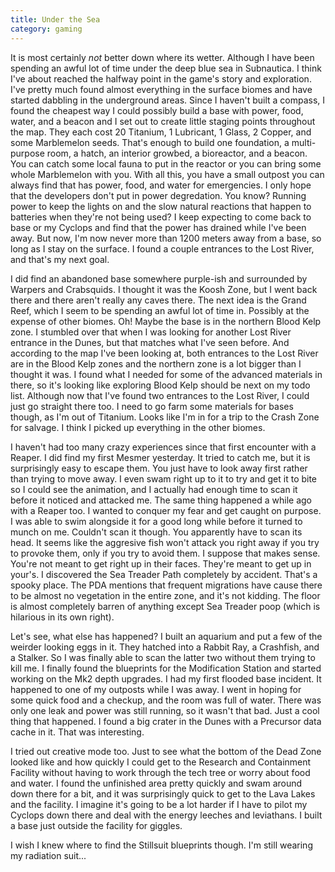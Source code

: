 ```yaml
---
title: Under the Sea
category: gaming
---
```

It is most certainly *not* better down where its wetter. Although I have been spending an awful lot of time under the deep blue sea in Subnautica. I think I've about reached the halfway point in the game's story and exploration. I've pretty much found almost everything in the surface biomes and have started dabbling in the underground areas. Since I haven't built a compass, I found the cheapest way I could possibly build a base with power, food, water, and a beacon and I set out to create little staging points throughout the map. They each cost 20 Titanium, 1 Lubricant, 1 Glass, 2 Copper, and some Marblemelon seeds. That's enough to build one foundation, a multi-purpose room, a hatch, an interior growbed, a bioreactor, and a beacon. You can catch some local fauna to put in the reactor or you can bring some whole Marblemelon with you. With all this, you have a small outpost you can always find that has power, food, and water for emergencies. I only hope that the developers don't put in power degredation. You know? Running power to keep the lights on and the slow natural reactions that happen to batteries when they're not being used? I keep expecting to come back to base or my Cyclops and find that the power has drained while I've been away. But now, I'm now never more than 1200 meters away from a base, so long as I stay on the surface. I found a couple entrances to the Lost River, and that's my next goal.

I did find an abandoned base somewhere purple-ish and surrounded by Warpers and Crabsquids. I thought it was the Koosh Zone, but I went back there and there aren't really any caves there. The next idea is the Grand Reef, which I seem to be spending an awful lot of time in. Possibly at the expense of other biomes. Oh! Maybe the base is in the northern Blood Kelp zone. I stumbled over that when I was looking for another Lost River entrance in the Dunes, but that matches what I've seen before. And according to the map I've been looking at, both entrances to the Lost River are in the Blood Kelp zones and the northern zone is a lot bigger than I thought it was. I found what I needed for some of the advanced materials in there, so it's looking like exploring Blood Kelp should be next on my todo list. Although now that I've found two entrances to the Lost River, I could just go straight there too. I need to go farm some materials for bases though, as I'm out of Titanium. Looks like I'm in for a trip to the Crash Zone for salvage. I think I picked up everything in the other biomes.

I haven't had too many crazy experiences since that first encounter with a Reaper. I did find my first Mesmer yesterday. It tried to catch me, but it is surprisingly easy to escape them. You just have to look away first rather than trying to move away. I even swam right up to it to try and get it to bite so I could see the animation, and I actually had enough time to scan it before it noticed and attacked me. The same thing happened a while ago with a Reaper too. I wanted to conquer my fear and get caught on purpose. I was able to swim alongside it for a good long while before it turned to munch on me. Couldn't scan it though. You apparently have to scan its head. It seems like the aggresive fish won't attack you right away if you try to provoke them, only if you try to avoid them. I suppose that makes sense. You're not meant to get right up in their faces. They're meant to get up in your's. I discovered the Sea Treader Path completely by accident. That's a spooky place. The PDA mentions that frequent migrations have cause there to be almost no vegetation in the entire zone, and it's not kidding. The floor is almost completely barren of anything except Sea Treader poop (which is hilarious in its own right).

Let's see, what else has happened? I built an aquarium and put a few of the weirder looking eggs in it. They hatched into a Rabbit Ray, a Crashfish, and a Stalker. So I was finally able to scan the latter two without them trying to kill me. I finally found the blueprints for the Modification Station and started working on the Mk2 depth upgrades. I had my first flooded base incident. It happened to one of my outposts while I was away. I went in hoping for some quick food and a checkup, and the room was full of water. There was only one leak and power was still running, so it wasn't that bad. Just a cool thing that happened. I found a big crater in the Dunes with a Precursor data cache in it. That was interesting.

I tried out creative mode too. Just to see what the bottom of the Dead Zone looked like and how quickly I could get to the Research and Containment Facility without having to work through the tech tree or worry about food and water. I found the unfinished area pretty quickly and swam around down there for a bit, and it was surprisingly quick to get to the Lava Lakes and the facility. I imagine it's going to be a lot harder if I have to pilot my Cyclops down there and deal with the energy leeches and leviathans. I built a base just outside the facility for giggles.

I wish I knew where to find the Stillsuit blueprints though. I'm still wearing my radiation suit...